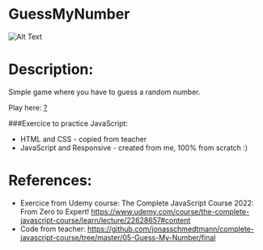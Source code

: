 # GuessMyNumber

![Alt Text]()

# Description:
Simple game where you have to guess a random number.

Play here: [?](https://annazaragoza.net/guess/index.html)

###Exercice to practice JavaScript:
* HTML and CSS - copied from teacher
* JavaScript and Responsive - created from me, 100% from scratch :)

# References:
* Exercice from Udemy course: The Complete JavaScript Course 2022: From Zero to Expert!
https://www.udemy.com/course/the-complete-javascript-course/learn/lecture/22628657#content
* Code from teacher: 
https://github.com/jonasschmedtmann/complete-javascript-course/tree/master/05-Guess-My-Number/final


